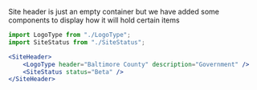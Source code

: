 Site header is just an empty container but we have added some components to display how it will hold certain items

```jsx
import LogoType from "./LogoType";
import SiteStatus from "./SiteStatus";

<SiteHeader>
    <LogoType header="Baltimore County" description="Government" />
    <SiteStatus status="Beta" />
</SiteHeader>
```